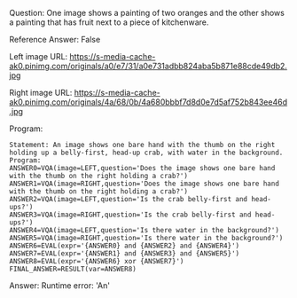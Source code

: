 Question: One image shows a painting of two oranges and the other shows a painting that has fruit next to a piece of kitchenware.

Reference Answer: False

Left image URL: https://s-media-cache-ak0.pinimg.com/originals/a0/e7/31/a0e731adbb824aba5b871e88cde49db2.jpg

Right image URL: https://s-media-cache-ak0.pinimg.com/originals/4a/68/0b/4a680bbbf7d8d0e7d5af752b843ee46d.jpg

Program:

```
Statement: An image shows one bare hand with the thumb on the right holding up a belly-first, head-up crab, with water in the background.
Program:
ANSWER0=VQA(image=LEFT,question='Does the image shows one bare hand with the thumb on the right holding a crab?')
ANSWER1=VQA(image=RIGHT,question='Does the image shows one bare hand with the thumb on the right holding a crab?')
ANSWER2=VQA(image=LEFT,question='Is the crab belly-first and head-ups?')
ANSWER3=VQA(image=RIGHT,question='Is the crab belly-first and head-ups?')
ANSWER4=VQA(image=LEFT,question='Is there water in the background?')
ANSWER5=VQA(image=RIGHT,question='Is there water in the background?')
ANSWER6=EVAL(expr='{ANSWER0} and {ANSWER2} and {ANSWER4}')
ANSWER7=EVAL(expr='{ANSWER1} and {ANSWER3} and {ANSWER5}')
ANSWER8=EVAL(expr='{ANSWER6} xor {ANSWER7}')
FINAL_ANSWER=RESULT(var=ANSWER8)
```
Answer: Runtime error: 'An'

